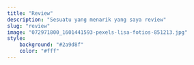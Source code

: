 ```yaml
---
title: "Review"
description: "Sesuatu yang menarik yang saya review"
slug: "review"
image: "072971800_1601441593-pexels-lisa-fotios-851213.jpg"
style:
    background: "#2a9d8f"
    color: "#fff"
---
```


